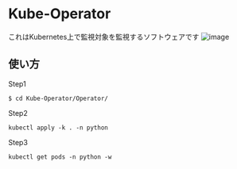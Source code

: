 # Kube-Operator

これはKubernetes上で監視対象を監視するソフトウェアです
![image](https://user-images.githubusercontent.com/68419885/284459924-49526340-42f0-4ac6-9dfa-475721602fc3.png)
## 使い方

Step1
```
$ cd Kube-Operator/Operator/
```

Step2
```
kubectl apply -k . -n python
```

Step3
```
kubectl get pods -n python -w
```

